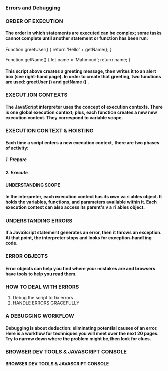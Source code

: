 ### Errors and Debugging

### ORDER OF EXECUTION 
#### The order in which statements are executed can be complex; some tasks cannot complete until another statement or function has been run:

Function greetUser() {
    return 'Hello' + getName();
}

Function getName() {
    let name = 'Mahmoud';
    return name;
}

#### This script above creates a greeting message, then writes it to an alert box (see right-hand page). In order to create that greeting, two functions are used: greetUser () and getName () . 

### EXECUT.ION CONTEXTS 
#### The JavaScript interpreter uses the concept of execution contexts. There is one global execution context; plus, each function creates a new new execution context. They correspond to variable scope.

### EXECUTION CONTEXT & HOISTING
#### Each time a script enters a new execution context, there are two phases of activity:
##### 1. Prepare
##### 2. Execute

#### UNDERSTANDING SCOPE
#### In the interpreter, each execution context has its own va ri ables object. It holds the variables, functions, and parameters available within it. Each execution context can also access its parent's v a ri ables object.

### UNDERSTANDING ERRORS 
#### If a JavaScript statement generates an error, then it throws an exception. At that point, the interpreter stops and looks for exception-handl ing code. 

### ERROR OBJECTS 
#### Error objects can help you find where your mistakes are and browsers have tools to help you read them. 

### HOW TO DEAL WITH ERRORS
1. Debug the script to fix errors
2. HANDLE ERRORS GRACEFULLY 

### A DEBUGGING WORKFLOW
#### Debugging is about deduction: eliminating potential causes of an error. Here is a workflow for techniques you will meet over the next 20 pages. Try to narrow down where the problem might be,then look for clues.

### BROWSER DEV TOOLS & JAVASCRIPT CONSOLE
#### BROWSER DEV TOOLS & JAVASCRIPT CONSOLE
 